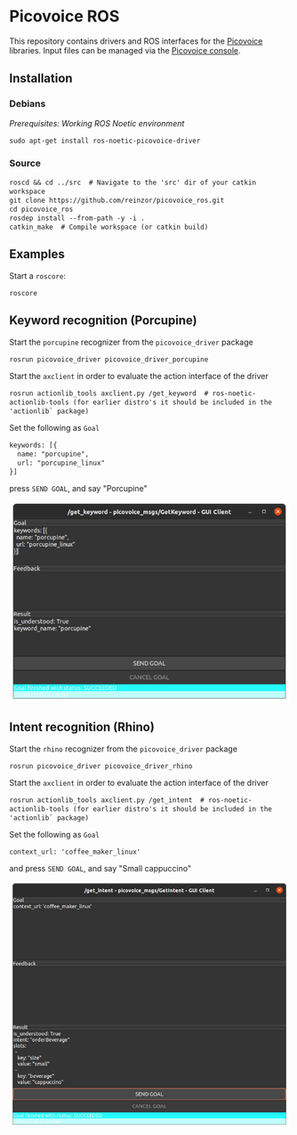 # Picovoice ROS

This repository contains drivers and ROS interfaces for the [Picovoice](https://picovoice.ai/) libraries. Input files can be managed via the [Picovoice console](https://console.picovoice.ai/).

## Installation

### Debians

_Prerequisites: Working ROS Noetic environment_

```
sudo apt-get install ros-noetic-picovoice-driver
```

### Source

```
roscd && cd ../src  # Navigate to the 'src' dir of your catkin workspace 
git clone https://github.com/reinzor/picovoice_ros.git
cd picovoice_ros
rosdep install --from-path -y -i .
catkin_make  # Compile workspace (or catkin build)
```

## Examples

Start a `roscore`:

```
roscore
```

## Keyword recognition (Porcupine)

Start the `porcupine` recognizer from the `picovoice_driver` package

```
rosrun picovoice_driver picovoice_driver_porcupine
```

Start the `axclient` in order to evaluate the action interface of the driver

```
rosrun actionlib_tools axclient.py /get_keyword  # ros-noetic-actionlib-tools (for earlier distro's it should be included in the 'actionlib` package)
```

Set the following as `Goal`

```
keywords: [{
  name: "porcupine",
  url: "porcupine_linux"
}]
```

press `SEND GOAL`, and say "Porcupine"

![porcupine](./doc/porcupine.png)

## Intent recognition (Rhino)

Start the `rhino` recognizer from the `picovoice_driver` package

```
rosrun picovoice_driver picovoice_driver_rhino
```

Start the `axclient` in order to evaluate the action interface of the driver

```
rosrun actionlib_tools axclient.py /get_intent  # ros-noetic-actionlib-tools (for earlier distro's it should be included in the 'actionlib` package)
```

Set the following as `Goal`

```
context_url: 'coffee_maker_linux'
```

and press `SEND GOAL`, and say "Small cappuccino"

![rhino](./doc/rhino.png)
